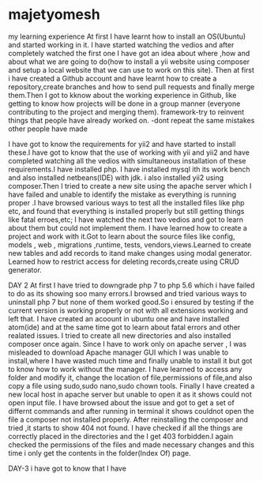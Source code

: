 # majetyomesh
my learning experience
At first I have learnt how to install an OS(Ubuntu) and started working in it.
I have started watching the vedios and after completely watched the first one I have got an idea about where ,how and about what we are going to do(how to install a yii website using composer and setup a local website that we can use to work on  this site).
Then at first i have created a Github account and have learnt how to create a repository,create branches and how to send pull requests and finally merge them.Then I got to kknow about the working experience in Github, like getting to know how projects will be done in a group manner (everyone contributing to the project and merging them).
framework-try to reinvent things that people have already worked on.
         -dont repeat the same mistakes other people have made

I have got to know the requirements for yii2 and have started to install these.I have got to know that the use of working with yii and yii2 and have completed watching all the vedios with simultaneous installation of these requirements.I have installed php.
I have installed mysql ith its work bench and also installed netbeans(IDE) with jdk.
i also installed yii2 using composer.Then I tried to create a new site using the apache server which I have failed and unable to identify the mistake as everything is running proper .I have browsed various ways to test all the installed files like php etc, and found that everything is installed properly but still getting things like fatal erroes,etc; 
I have watched the next two vedios and got to learn about them but could not implement them.
I have learned how to create a project and work with it.Got to learn about the source files like config, models , web , migrations ,runtime, tests, vendors,views.Learned to create new tables and add records to itand make changes using modal generator.
Learned how to restrict access for deleting records,create using CRUD generator.



DAY 2
At first I have tried to downgrade php 7 to php 5.6 which i have failed to do as its showing soo many errors.I browsed and tried various ways to uninstall php 7 but none of them worked good.So i ensured by testing if the current version is working properly or not with all extensions working and left that.
I have created an acoount in ubuntu one and have installed atom(ide) and at the same time got to learn about fatal errors and other realated issues.
I tried to create all new directories and also installed composer once again.
Since I have to work only on apache server , I was misleaded to download Apache manager GUI which I was unable to install,where I have wasted much time and finally unable to install it but got to know how to work without the manager.
I have learned to access any folder and modify it, change the location of file,permissions of file,and also copy a file using sudo,sudo nano,sudo chown tools.
Finally I have created a new local host in apache server but unable to open it as it shows could not open input file.
I have browsed about the issue and got to get a set of differnt commands and after running in terminal it shows couldnot open the file a composer not installed properly.
After reinstalling the composer and tried ,it starts to show 404 not found.
I have checked if all the things are correctly placed in the directories and the I get 403 forbidden.I again checked the permissions of the files and made necessary changes and this time i only get the contents in the folder(Index Of) page.

DAY-3
i have got to know that I have 
